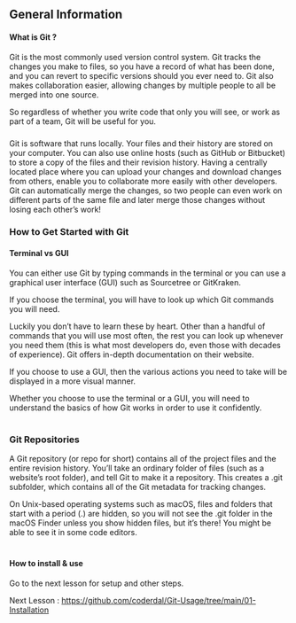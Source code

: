 
## General Information

#### What is Git ?
Git is the most commonly used version control system. Git tracks the changes you make to files, so you have a record of what has been done, and you can revert to specific versions should you ever need to. Git also makes collaboration easier, allowing changes by multiple people to all be merged into one source. 

So regardless of whether you write code that only you will see, or work as part of a team, Git will be useful for you.

###

Git is software that runs locally. Your files and their history are stored on your computer. You can also use online hosts (such as GitHub or Bitbucket) to store a copy of the files and their revision history. Having a centrally located place where you can upload your changes and download changes from others, enable you to collaborate more easily with other developers. Git can automatically merge the changes, so two people can even work on different parts of the same file and later merge those changes without losing each other’s work!

### How to Get Started with Git
#### Terminal vs GUI
You can either use Git by typing commands in the terminal or you can use a graphical user interface (GUI) such as Sourcetree or GitKraken.

If you choose the terminal, you will have to look up which Git commands you will need.

Luckily you don’t have to learn these by heart. Other than a handful of commands that you will use most often, the rest you can look up whenever you need them (this is what most developers do, even those with decades of experience). Git offers in-depth documentation on their website.

If you choose to use a GUI, then the various actions you need to take will be displayed in a more visual manner.

Whether you choose to use the terminal or a GUI, you will need to understand the basics of how Git works in order to use it confidently.

#

### Git Repositories
A Git repository (or repo for short) contains all of the project files and the entire revision history. You’ll take an ordinary folder of files (such as a website’s root folder), and tell Git to make it a repository. This creates a .git subfolder, which contains all of the Git metadata for tracking changes.

On Unix-based operating systems such as macOS, files and folders that start with a period (.) are hidden, so you will not see the .git folder in the macOS Finder unless you show hidden files, but it’s there! You might be able to see it in some code editors.

#

#### How to install & use
Go to the next lesson for setup and other steps.

Next Lesson : https://github.com/coderdal/Git-Usage/tree/main/01-Installation